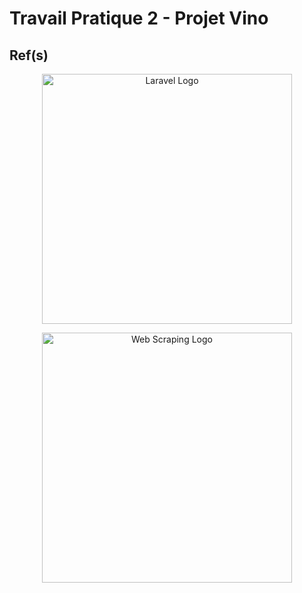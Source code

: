 # Travail Pratique 2 - Projet Vino

## Ref(s)

<p align="center"><a href="https://laravel.com" target="_blank"><img src="https://raw.githubusercontent.com/laravel/art/master/logo-lockup/5%20SVG/2%20CMYK/1%20Full%20Color/laravel-logolockup-cmyk-red.svg" width="400" alt="Laravel Logo"></a></p>

<p align="center"><a href="/" target="_blank"><img src="https://img.icons8.com/?size=100&id=iSY8jvwzzDrs&format=png&color=000000" width="400" alt="Web Scraping Logo"></a></p>
